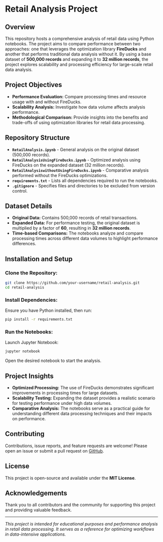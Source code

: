 # Retail Analysis Project

## Overview
This repository hosts a comprehensive analysis of retail data using Python notebooks. The project aims to compare performance between two approaches: one that leverages the optimization library **FireDucks** and another that performs traditional data analysis without it. By using a base dataset of **500,000 records** and expanding it to **32 million records**, the project explores scalability and processing efficiency for large-scale retail data analysis.

## Project Objectives
- **Performance Evaluation:** Compare processing times and resource usage with and without FireDucks.
- **Scalability Analysis:** Investigate how data volume affects analysis performance.
- **Methodological Comparison:** Provide insights into the benefits and trade-offs of using optimization libraries for retail data processing.

## Repository Structure
- **`RetailAnalysis.ipynb`** - General analysis on the original dataset (500,000 records).
- **`RetailAnalysisUsingFireDucks.ipynb`** - Optimized analysis using FireDucks on the expanded dataset (32 million records).
- **`RetailAnalysiswithoutUsingFireDucks.ipynb`** - Comparative analysis performed without the FireDucks optimizations.
- **`requirements.txt`** - Lists all dependencies required to run the notebooks.
- **`.gitignore`** - Specifies files and directories to be excluded from version control.

## Dataset Details
- **Original Data:** Contains 500,000 records of retail transactions.
- **Expanded Data:** For performance testing, the original dataset is multiplied by a factor of **60**, resulting in **32 million records**.
- **Time-based Comparisons:** The notebooks analyze and compare processing times across different data volumes to highlight performance differences.

## Installation and Setup

### Clone the Repository:
```bash
git clone https://github.com/your-username/retail-analysis.git
cd retail-analysis
```

### Install Dependencies:
Ensure you have Python installed, then run:
```bash
pip install -r requirements.txt
```

### Run the Notebooks:
Launch Jupyter Notebook:
```bash
jupyter notebook
```
Open the desired notebook to start the analysis.

## Project Insights
- **Optimized Processing:** The use of FireDucks demonstrates significant improvements in processing times for large datasets.
- **Scalability Testing:** Expanding the dataset provides a realistic scenario for testing performance under high data volumes.
- **Comparative Analysis:** The notebooks serve as a practical guide for understanding different data processing techniques and their impacts on performance.

## Contributing
Contributions, issue reports, and feature requests are welcome! Please open an issue or submit a pull request on [GitHub](https://github.com/your-username/retail-analysis/issues).

## License
This project is open-source and available under the **MIT License**.

## Acknowledgements
Thank you to all contributors and the community for supporting this project and providing valuable feedback.

---

*This project is intended for educational purposes and performance analysis in retail data processing. It serves as a reference for optimizing workflows in data-intensive applications.*
```
